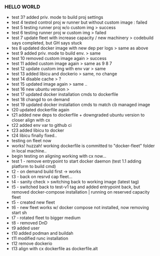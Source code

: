 ### HELLO WORLD
- test 3? added priv. mode to build proj settings
- test 4 tested control proj w runner but without custom image : failed 
- test 5 testing runner proj w/o custom img > success
- test 6 testing runner proj w custom img > failed
- test 7 update fleet with increase capacity / new machinery > codebuild says completed, but GH says stuck
- tes 8 updated docker image with new dep per logs > same as above
- test 9 added priv. mode to build env. > same
- test 10 removed custom image again > success
- test 11 added custom image again > same as 9 8 7
- test 12 update custom img with env var > same
- test 13 added libicu and dockerio > same, no change
- test 14 disable cache > ?
- test 15 updated image again > same ..
- test 16 new ubuntu version >
- test 17 updated docker installation cmds to dockerfile
- test 18 changd to on demand
- test 19 updated docker installation cmds to match cb managed image
- t20 updated dockerfile again
- t21 added new deps to dockerfile + downgraded ubuntu version to closer align with cx
- t22 added env var to github ci
- t23 added libicu to docker
- t24 libicu finally fixed..
- testing on fleet now
- works! huzzah! working dockerfile is committed to "docker-fleet" folder in local machine..
- begin testing on aligning working with cx now...
- test 1 - remove entrypoint to start docker daemon (test 1.1 adding platform to build cmd)
- t2 - on demand build first -> works
- t3 - back on resrvd cap fleet...
- t4 - sanity check > switching back to working image (latest tag)
- t5 - switched back to test-v1 tag and added entrypoint back, but removed docker-compose installation | running on reserved capacity fleet
- t5 - created new fleet
- t6 - new fleet works w/ docker compose not installed, now removing start sh
- t7 - rotated fleet to bigger medium
- t8 - removed DnD
- t9 added user
- t10 added podman and buildah
- t11 modified runc installation
- t12 remove dockerio
- t13 align with cx dockerfile as dockerfile.alt
